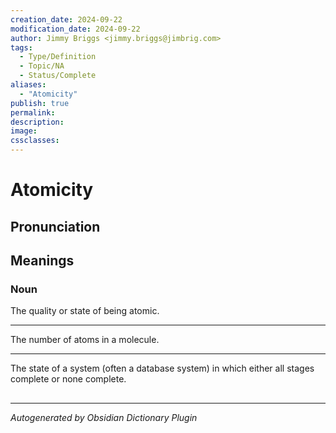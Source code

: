 ```yaml
---
creation_date: 2024-09-22
modification_date: 2024-09-22
author: Jimmy Briggs <jimmy.briggs@jimbrig.com>
tags:
  - Type/Definition
  - Topic/NA
  - Status/Complete
aliases:
  - "Atomicity"
publish: true
permalink:
description:
image:
cssclasses:
---
```


# Atomicity

## Pronunciation



## Meanings

### Noun

The quality or state of being atomic.

---

The number of atoms in a molecule.

---

The state of a system (often a database system) in which either all stages complete or none complete.



## 



***

*Autogenerated by Obsidian Dictionary Plugin*
